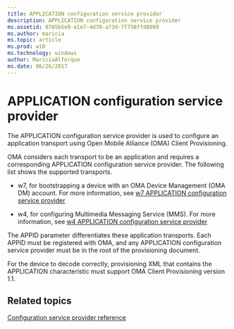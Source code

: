 ```yaml
---
title: APPLICATION configuration service provider
description: APPLICATION configuration service provider
ms.assetid: 0705b5e9-a1e7-4d70-a73d-7f758ffd8099
ms.author: maricia
ms.topic: article
ms.prod: w10
ms.technology: windows
author: MariciaAlforque
ms.date: 06/26/2017
---
```


# APPLICATION configuration service provider


The APPLICATION configuration service provider is used to configure an application transport using Open Mobile Alliance (OMA) Client Provisioning.

OMA considers each transport to be an application and requires a corresponding APPLICATION configuration service provider. The following list shows the supported transports.

-   w7, for bootstrapping a device with an OMA Device Management (OMA DM) account. For more information, see [w7 APPLICATION configuration service provider](w7-application-csp.md)

-   w4, for configuring Multimedia Messaging Service (MMS). For more information, see [w4 APPLICATION configuration service provider](w4-application-csp.md)

The APPID parameter differentiates these application transports. Each APPID must be registered with OMA, and any APPLICATION configuration service provider must be in the root of the provisioning document.

For the device to decode correctly, provisioning XML that contains the APPLICATION characteristic must support OMA Client Provisioning version 1.1.

## Related topics


[Configuration service provider reference](configuration-service-provider-reference.md)

 

 






